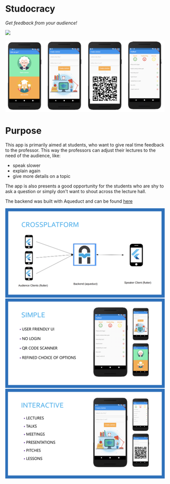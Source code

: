 # Studocracy
<i>Get feedback from your audience! </i><br>

<a href="https://play.google.com/store/apps/details?id=de.tudresden.studocracy"><img src="https://github.com/hlnstepanova/Vocabulario/blob/master/screenshots/google.png"></a><br>

![description](assets/images/final_ui/description_noframe.png)

# Purpose
This app is primarily aimed at students, who want to give real time feedback to the professor.
This way the professors can adjust their lectures to the need of the audience, like:
* speak slower
* explain again
* give more details on a topic

The app is also presents a good opportunity for the students who are shy to ask a question or simply don't want to shout across the lecture hall.

The backend was built with Aqueduct and can be found [here](https://github.com/hlnstepanova/studocracy-backend)

![description](assets/images/final_ui/crossplatform.png)
![description](assets/images/final_ui/simple.png)
![description](assets/images/final_ui/interactive.png)

